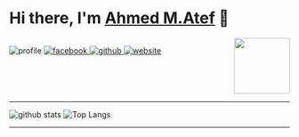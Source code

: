# Hi there, I'm [Ahmed M.Atef][facebook] 👋

<div style="display:flex;justify-content: space-between;flex-wrap: no-wrap">

<div>

![profile](https://gpvc.arturio.dev/ahmedatef1610)
[
    ![facebook](https://img.shields.io/badge/ahmed%20m.atef-blue?style=flat&logo=facebook&logoColor=white&logoWidth=20)
][facebook]
[
    ![github](https://img.shields.io/badge/ahmedatef1610-333333?style=flat&logo=github&logoColor=white&logoWidth=20)
][github]
[
    ![website](https://img.shields.io/badge/My%20Website-ff0000?style=flat&logo=google-chrome&logoColor=white&logoWidth=20)
][website]

</div>
<div>
    <img width="100" src="https://media.tenor.com/images/334cf1e2aa89a90a274f5a4040d1a6ec/tenor.gif" alt="">
</div>
</div>

---


![github stats](https://github-readme-stats.vercel.app/api?username=ahmedatef1610&show_icons=true&hide_border=false&count_private=true&icon_color=ffff00&title_color=ff0000&text_color=dddddd&bg_color=22272E)
![Top Langs](https://github-readme-stats.vercel.app/api/top-langs/?username=ahmedatef1610&layout=compact&langs_count=8&hide_border=false&title_color=ff0000&text_color=dddddd&bg_color=22272E)

---


<!-- variables -->
[website]: https://aae-tech.com/
[facebook]: https://www.facebook.com/ahmed.m.atef.1610/
[github]: https://github.com/ahmedatef1610
